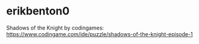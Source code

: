 # erikbenton0
Shadows of the Knight by codingames: https://www.codingame.com/ide/puzzle/shadows-of-the-knight-episode-1
